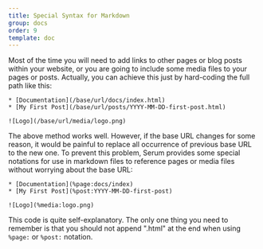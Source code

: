 ```yaml
---
title: Special Syntax for Markdown
group: docs
order: 9
template: doc
---
```


Most of the time you will need to add links to other pages or blog posts
within your website, or you are going to include some media files to your pages
or posts. Actually, you can achieve this just by hard-coding the full path like
this:

```lang-markdown
* [Documentation](/base/url/docs/index.html)
* [My First Post](/base/url/posts/YYYY-MM-DD-first-post.html)

![Logo](/base/url/media/logo.png)
```

The above method works well. However, if the base URL changes for some reason,
it would be painful to replace all occurrence of previous base URL to the new
one. To prevent this problem, Serum provides some special notations for use in
markdown files to reference pages or media files without worrying about the
base URL:

```lang-markdown
* [Documentation](%page:docs/index)
* [My First Post](%post:YYYY-MM-DD-first-post)

![Logo](%media:logo.png)
```

This code is quite self-explanatory. The only one thing you need to remember
is that you should not append ".html" at the end when using `%page:` or
`%post:` notation.


